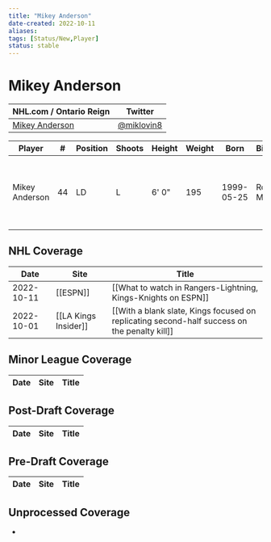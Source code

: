 ```yaml
---
title: "Mikey Anderson"
date-created: 2022-10-11
aliases: 
tags: [Status/New,Player]
status: stable
---
```


# Mikey Anderson

NHL.com / Ontario Reign | Twitter
-|-
[Mikey Anderson](https://www.nhl.com/player/mikey-anderson-8479998) | [@miklovin8](https://twitter.com/miklovin8)

Player | \# | Position | Shoots | Height | Weight | Born | Birthplace | Draft 
-|-|-|-|-|-|-|-|-
Mikey Anderson | 44 | LD | L | 6' 0" | 195 | 1999-05-25 | Roseville, MN, USA | 2017 LAK, 4th rd, 10th pk (103rd overall)



## NHL  Coverage
Date | Site |  Title
---|---|---
2022-10-11 | [[ESPN]] | [[What to watch in Rangers-Lightning, Kings-Knights on ESPN]]
2022-10-01 | [[LA Kings Insider]] |  [[With a blank slate, Kings focused on replicating second-half success on the penalty kill]]



## Minor League Coverage
Date | Site |  Title
---|---|---



## Post-Draft Coverage
Date | Site |  Title
---|---|---



## Pre-Draft Coverage
Date | Site |  Title
---|---|---


## Unprocessed Coverage
- 
